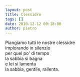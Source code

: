```yaml
---
layout: post
title: Clessidre
tags: []
date: 2010-12-12 09:18:00
author: pietro
---
```

Piangiamo tutti le nostre clessidre<br/>implorando in silenzio<br/>per quel po' di tempo<br/>la sabbia si bagna <br/>e lei si lamenta<br/>la sabbia, gentile, rallenta.<br/>
